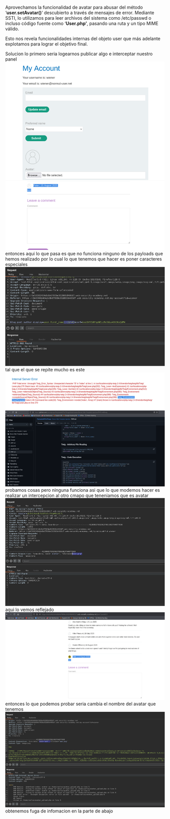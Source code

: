 Aprovechamos la funcionalidad de avatar para abusar del método ‘**user.setAvatar()**‘ descubierto a través de mensajes de error. Mediante SSTI, lo utilizamos para leer archivos del sistema como /etc/passwd o incluso código fuente como ‘**User.php’**, pasando una ruta y un tipo MIME válido.

Esto nos revela funcionalidades internas del objeto user que más adelante explotamos para lograr el objetivo final.

Solucion
lo primero seria logearnos publicar algo e interceptar nuestro panel
![Pasted_image_20250814205443.png](/Imagenes/Pasted_image_20250814205443.png)
![Pasted_image_20250814205614.png](/Imagenes/Pasted_image_20250814205614.png)
entonces aqui lo que pasa es que no funciona ninguno de los payloads que hemos realizado por lo cual lo que tenemos que hacer es poner caracteres especiales
![Pasted_image_20250814210102.png](/Imagenes/Pasted_image_20250814210102.png)
tal que el que se repite mucho es este
![Pasted_image_20250814210139.png](/Imagenes/Pasted_image_20250814210139.png)
![Pasted_image_20250814210517.png](/Imagenes/Pasted_image_20250814210517.png)
probamos cosas pero ninguna funciona asi que lo que modemos hacer es realizar un intercepcion al otro cmapo que teneniamos que es avatar
![Pasted_image_20250814211004.png](/Imagenes/Pasted_image_20250814211004.png)
aqui lo vemos reflejado
![Pasted_image_20250814211026.png](/Imagenes/Pasted_image_20250814211026.png)
entonces lo que podemos probar seria cambia el nombre del avatar que tenemos 
![Pasted_image_20250814211127.png](/Imagenes/Pasted_image_20250814211127.png)
obtenemos fuga de infomacion en la parte de abajo
